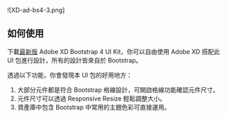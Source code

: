

![XD-ad-bs4-3.png]

## 如何使用

下載[最新版](https://github.com/hexschool/Bootstrap_Adobe_XD_ui_kit/archive/master.zip) Adobe XD Bootstrap 4 UI Kit，你可以自由使用 Adobe XD 搭配此 UI 包進行設計，所有的設計皆來自於 Bootstrap。

透過以下功能，你會發現本 UI 包的好用地方：
1. 大部分元件都是符合 Bootstrap 格線設計，可開啟格線功能確認元件尺寸。
2. 元件尺寸可以透過 Responsive Resize 輕鬆調整大小。
3. 資產庫中包含 Bootstrap 中常用的主題色彩可直接運用。